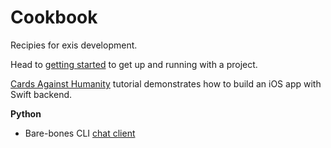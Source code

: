 # Cookbook

Recipies for exis development. 

Head to [getting started](/pages/samples/Getting-Started.md) to get up and running with a project. 

[Cards Against Humanity](/pages/sampels/SwiftCardsTutorial.md) tutorial demonstrates how to build an iOS app with Swift backend. 

**Python**
* Bare-bones CLI [chat client][pychat]


<!-- Reference for TOC -->

[message]:/pages/riffle/Message.md
[agent]:/pages/riffle/Agent.md
[node]:/pages/fabric/Node.md
[fabric]:/pages/fabric/Fabric.md
[domain]:/pages/riffle/Domain.md
[action]:/pages/riffle/Agent.md
[endpoint]:/pages/riffle/Endpoint.md
[samples]:/pages/samples/Samples.md

[auth]:/pages/appliances/Auth-Appliance.md

[perm]:/pages/security/Permission.md

[pychat]:/pages/samples/Python-Sample-Chat.md
[pychat]:/pages/samples/Python-Sample-Chat.md